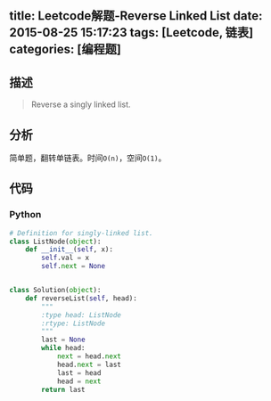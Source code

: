 title: Leetcode解题-Reverse Linked List
date: 2015-08-25 15:17:23
tags: [Leetcode, 链表]
categories: [编程题]
---

## 描述
> Reverse a singly linked list.

## 分析
简单题，翻转单链表。时间`O(n)`，空间`O(1)`。

## 代码

### Python
```python
# Definition for singly-linked list.
class ListNode(object):
    def __init__(self, x):
        self.val = x
        self.next = None


class Solution(object):
    def reverseList(self, head):
        """
        :type head: ListNode
        :rtype: ListNode
        """
        last = None
        while head:
            next = head.next
            head.next = last
            last = head
            head = next
        return last
```
